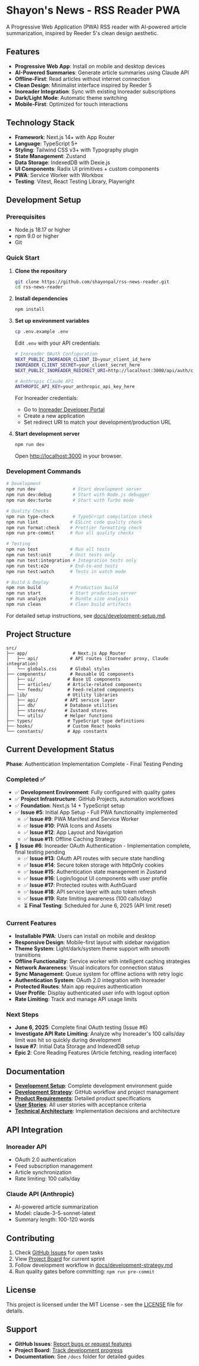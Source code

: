 # Shayon's News - RSS Reader PWA

A Progressive Web Application (PWA) RSS reader with AI-powered article summarization, inspired by Reeder 5's clean design aesthetic.

## Features

- **Progressive Web App**: Install on mobile and desktop devices
- **AI-Powered Summaries**: Generate article summaries using Claude API
- **Offline-First**: Read articles without internet connection
- **Clean Design**: Minimalist interface inspired by Reeder 5
- **Inoreader Integration**: Sync with existing Inoreader subscriptions
- **Dark/Light Mode**: Automatic theme switching
- **Mobile-First**: Optimized for touch interactions

## Technology Stack

- **Framework**: Next.js 14+ with App Router
- **Language**: TypeScript 5+
- **Styling**: Tailwind CSS v3+ with Typography plugin
- **State Management**: Zustand
- **Data Storage**: IndexedDB with Dexie.js
- **UI Components**: Radix UI primitives + custom components
- **PWA**: Service Worker with Workbox
- **Testing**: Vitest, React Testing Library, Playwright

## Development Setup

### Prerequisites

- Node.js 18.17 or higher
- npm 9.0 or higher
- Git

### Quick Start

1. **Clone the repository**

   ```bash
   git clone https://github.com/shayonpal/rss-news-reader.git
   cd rss-news-reader
   ```

2. **Install dependencies**

   ```bash
   npm install
   ```

3. **Set up environment variables**

   ```bash
   cp .env.example .env
   ```

   Edit `.env` with your API credentials:

   ```bash
   # Inoreader OAuth Configuration
   NEXT_PUBLIC_INOREADER_CLIENT_ID=your_client_id_here
   INOREADER_CLIENT_SECRET=your_client_secret_here
   NEXT_PUBLIC_INOREADER_REDIRECT_URI=http://localhost:3000/api/auth/callback/inoreader

   # Anthropic Claude API
   ANTHROPIC_API_KEY=your_anthropic_api_key_here
   ```

   For Inoreader credentials:
   - Go to [Inoreader Developer Portal](https://www.inoreader.com/developers/register-app)
   - Create a new application
   - Set redirect URI to match your development/production URL

4. **Start development server**
   ```bash
   npm run dev
   ```
   Open [http://localhost:3000](http://localhost:3000) in your browser.

### Development Commands

```bash
# Development
npm run dev              # Start development server
npm run dev:debug        # Start with Node.js debugger
npm run dev:turbo        # Start with Turbo mode

# Quality Checks
npm run type-check       # TypeScript compilation check
npm run lint            # ESLint code quality check
npm run format:check    # Prettier formatting check
npm run pre-commit      # Run all quality checks

# Testing
npm run test            # Run all tests
npm run test:unit       # Unit tests only
npm run test:integration # Integration tests only
npm run test:e2e        # End-to-end tests
npm run test:watch      # Tests in watch mode

# Build & Deploy
npm run build           # Production build
npm run start           # Start production server
npm run analyze         # Bundle size analysis
npm run clean           # Clean build artifacts
```

For detailed setup instructions, see [docs/development-setup.md](docs/development-setup.md).

## Project Structure

```
src/
├── app/                 # Next.js App Router
│   ├── api/            # API routes (Inoreader proxy, Claude integration)
│   └── globals.css     # Global styles
├── components/         # Reusable UI components
│   ├── ui/            # Base UI components
│   ├── articles/      # Article-related components
│   └── feeds/         # Feed-related components
├── lib/               # Utility libraries
│   ├── api/          # API service layer
│   ├── db/           # Database utilities
│   ├── stores/       # Zustand stores
│   └── utils/        # Helper functions
├── types/             # TypeScript type definitions
├── hooks/             # Custom React hooks
└── constants/         # App constants
```

## Current Development Status

**Phase**: Authentication Implementation Complete - Final Testing Pending

### Completed ✅

- ✅ **Development Environment**: Fully configured with quality gates
- ✅ **Project Infrastructure**: GitHub Projects, automation workflows  
- ✅ **Foundation**: Next.js 14 + TypeScript setup
- ✅ **Issue #5**: Initial App Setup - Full PWA functionality implemented
  - ✅ **Issue #9**: PWA Manifest and Service Worker
  - ✅ **Issue #10**: PWA Icons and Assets  
  - ✅ **Issue #12**: App Layout and Navigation
  - ✅ **Issue #11**: Offline Caching Strategy
- 🔄 **Issue #6**: Inoreader OAuth Authentication - Implementation complete, final testing pending
  - ✅ **Issue #13**: OAuth API routes with secure state handling
  - ✅ **Issue #14**: Secure token storage with httpOnly cookies
  - ✅ **Issue #15**: Authentication state management in Zustand
  - ✅ **Issue #16**: Login/logout UI components with user profile
  - ✅ **Issue #17**: Protected routes with AuthGuard
  - ✅ **Issue #18**: API service layer with auto token refresh
  - ✅ **Issue #19**: Rate limiting awareness (100 calls/day)
  - ⏳ **Final Testing**: Scheduled for June 6, 2025 (API limit reset)

### Current Features

- **Installable PWA**: Users can install on mobile and desktop
- **Responsive Design**: Mobile-first layout with sidebar navigation
- **Theme System**: Light/dark/system theme support with smooth transitions
- **Offline Functionality**: Service worker with intelligent caching strategies
- **Network Awareness**: Visual indicators for connection status
- **Sync Management**: Queue system for offline actions with retry logic
- **Authentication System**: OAuth 2.0 integration with Inoreader
- **Protected Routes**: Main app requires authentication
- **User Profile**: Display authenticated user info with logout option
- **Rate Limiting**: Track and manage API usage limits

### Next Steps

- **June 6, 2025**: Complete final OAuth testing (Issue #6)
- **Investigate API Rate Limiting**: Analyze why Inoreader's 100 calls/day limit was hit so quickly during development
- **Issue #7**: Initial Data Storage and IndexedDB setup
- **Epic 2**: Core Reading Features (Article fetching, reading interface)

## Documentation

- **[Development Setup](docs/development-setup.md)**: Complete development environment guide
- **[Development Strategy](docs/development-strategy.md)**: GitHub workflow and project management
- **[Product Requirements](docs/product/PRD.md)**: Detailed product specifications
- **[User Stories](docs/product/user-stories.md)**: All user stories with acceptance criteria
- **[Technical Architecture](docs/tech/)**: Implementation decisions and architecture

## API Integration

### Inoreader API

- OAuth 2.0 authentication
- Feed subscription management
- Article synchronization
- Rate limiting: 100 calls/day

### Claude API (Anthropic)

- AI-powered article summarization
- Model: claude-3-5-sonnet-latest
- Summary length: 100-120 words

## Contributing

1. Check [GitHub Issues](https://github.com/shayonpal/rss-news-reader/issues) for open tasks
2. View [Project Board](https://github.com/users/shayonpal/projects/7) for current sprint
3. Follow development workflow in [docs/development-strategy.md](docs/development-strategy.md)
4. Run quality gates before committing: `npm run pre-commit`

## License

This project is licensed under the MIT License - see the [LICENSE](LICENSE) file for details.

## Support

- **GitHub Issues**: [Report bugs or request features](https://github.com/shayonpal/rss-news-reader/issues)
- **Project Board**: [Track development progress](https://github.com/users/shayonpal/projects/7)
- **Documentation**: See `/docs` folder for detailed guides
